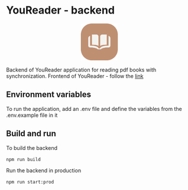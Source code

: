 # YouReader - backend

<div style="text-align: center;">
    <img style="width: 100px;" src="logo.png" alt="YouReader logo" />
</div>

Backend of YouReader application for reading pdf books with synchronization. Frontend of YouReader - follow the [link](https://github.com/DaniilSintsov/you-reader-frontend)

## Environment variables

To run the application, add an .env file and define the variables from the .env.example file in it

## Build and run

To build the backend

```sh
npm run build
```

Run the backend in production

```sh
npm run start:prod
```
